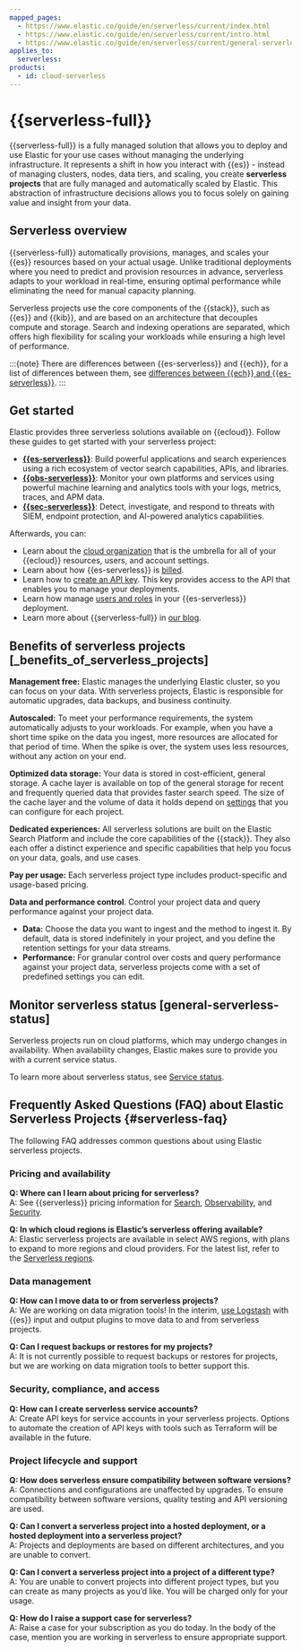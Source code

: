 ```yaml
---
mapped_pages:
  - https://www.elastic.co/guide/en/serverless/current/index.html
  - https://www.elastic.co/guide/en/serverless/current/intro.html
  - https://www.elastic.co/guide/en/serverless/current/general-serverless-status.html
applies_to:
  serverless:
products:
  - id: cloud-serverless
---
```


# {{serverless-full}}

{{serverless-full}} is a fully managed solution that allows you to deploy and use Elastic for your use cases without managing the underlying infrastructure. It represents a shift in how you interact with {{es}} - instead of managing clusters, nodes, data tiers, and scaling, you create **serverless projects** that are fully managed and automatically scaled by Elastic. This abstraction of infrastructure decisions allows you to focus solely on gaining value and insight from your data.

## Serverless overview

{{serverless-full}} automatically provisions, manages, and scales your {{es}} resources based on your actual usage. Unlike traditional deployments where you need to predict and provision resources in advance, serverless adapts to your workload in real-time, ensuring optimal performance while eliminating the need for manual capacity planning.

Serverless projects use the core components of the {{stack}}, such as {{es}} and {{kib}}, and are based on an architecture that decouples compute and storage. Search and indexing operations are separated, which offers high flexibility for scaling your workloads while ensuring a high level of performance.

:::{note}
There are differences between {{es-serverless}} and {{ech}}, for a list of differences between them, see [differences between {{ech}} and {{es-serverless}}](../elastic-cloud.md#general-what-is-serverless-elastic-differences-between-serverless-projects-and-hosted-deployments-on-ecloud).
:::

## Get started

Elastic provides three serverless solutions available on {{ecloud}}. Follow these guides to get started with your serverless project:

* **[{{es-serverless}}](../../../solutions/search/serverless-elasticsearch-get-started.md)**: Build powerful applications and search experiences using a rich ecosystem of vector search capabilities, APIs, and libraries.
* **[{{obs-serverless}}](../../../solutions/observability/get-started.md)**: Monitor your own platforms and services using powerful machine learning and analytics tools with your logs, metrics, traces, and APM data.
* **[{{sec-serverless}}](../../../solutions/security/get-started/create-security-project.md)**: Detect, investigate, and respond to threats with SIEM, endpoint protection, and AI-powered analytics capabilities.

Afterwards, you can:

* Learn about the [cloud organization](../../cloud-organization.md) that is the umbrella for all of your {{ecloud}} resources, users, and account settings.
* Learn about how {{es-serverless}} is [billed](../../cloud-organization/billing/serverless-project-billing-dimensions.md).
* Learn how to [create an API key](../../api-keys/serverless-project-api-keys.md). This key provides access to the API that enables you to manage your deployments.
* Learn how manage [users and roles](../../users-roles/cloud-organization.md) in your {{es-serverless}} deployment.
* Learn more about {{serverless-full}} in [our blog](https://www.elastic.co/blog/elastic-cloud-serverless).

## Benefits of serverless projects [_benefits_of_serverless_projects]

**Management free:** Elastic manages the underlying Elastic cluster, so you can focus on your data. With serverless projects, Elastic is responsible for automatic upgrades, data backups, and business continuity.

**Autoscaled:** To meet your performance requirements, the system automatically adjusts to your workloads. For example, when you have a short time spike on the data you ingest, more resources are allocated for that period of time. When the spike is over, the system uses less resources, without any action on your end.

**Optimized data storage:** Your data is stored in cost-efficient, general storage. A cache layer is available on top of the general storage for recent and frequently queried data that provides faster search speed. The size of the cache layer and the volume of data it holds depend on [settings](../../../deploy-manage/deploy/elastic-cloud/project-settings.md) that you can configure for each project.

**Dedicated experiences:** All serverless solutions are built on the Elastic Search Platform and include the core capabilities of the {{stack}}. They also each offer a distinct experience and specific capabilities that help you focus on your data, goals, and use cases.

**Pay per usage:** Each serverless project type includes product-specific and usage-based pricing.

**Data and performance control**. Control your project data and query performance against your project data.
  * **Data:** Choose the data you want to ingest and the method to ingest it. By default, data is stored indefinitely in your project, and you define the retention settings for your data streams.
  * **Performance:** For granular control over costs and query performance against your project data, serverless projects come with a set of predefined settings you can edit.

## Monitor serverless status [general-serverless-status]

Serverless projects run on cloud platforms, which may undergo changes in availability. When availability changes, Elastic makes sure to provide you with a current service status.

To learn more about serverless status, see [Service status](../../cloud-organization/service-status.md).

## Frequently Asked Questions (FAQ) about Elastic Serverless Projects {#serverless-faq}

The following FAQ addresses common questions about using Elastic serverless projects.

### Pricing and availability
**Q: Where can I learn about pricing for serverless?**  
A: See {{serverless}} pricing information for [Search](https://www.elastic.co/pricing/serverless-search), [Observability](https://www.elastic.co/pricing/serverless-observability), and [Security](https://www.elastic.co/pricing/serverless-security).

**Q: In which cloud regions is Elastic’s serverless offering available?**  
A: Elastic serverless projects are available in select AWS regions, with plans to expand to more regions and cloud providers. For the latest list, refer to the [Serverless regions](/deploy-manage/deploy/elastic-cloud/regions.md).

### Data management
**Q: How can I move data to or from serverless projects?**  
A: We are working on data migration tools! In the interim, [use Logstash](logstash://reference/index.md) with {{es}} input and output plugins to move data to and from serverless projects.

**Q: Can I request backups or restores for my projects?**  
A: It is not currently possible to request backups or restores for projects, but we are working on data migration tools to better support this.

### Security, compliance, and access
**Q: How can I create serverless service accounts?**  
A: Create API keys for service accounts in your serverless projects. Options to automate the creation of API keys with tools such as Terraform will be available in the future.

### Project lifecycle and support
**Q: How does serverless ensure compatibility between software versions?**  
A: Connections and configurations are unaffected by upgrades. To ensure compatibility between software versions, quality testing and API versioning are used.

**Q: Can I convert a serverless project into a hosted deployment, or a hosted deployment into a serverless project?**  
A: Projects and deployments are based on different architectures, and you are unable to convert.

**Q: Can I convert a serverless project into a project of a different type?**  
A: You are unable to convert projects into different project types, but you can create as many projects as you’d like. You will be charged only for your usage.

**Q: How do I raise a support case for serverless?**  
A: Raise a case for your subscription as you do today. In the body of the case, mention you are working in serverless to ensure appropriate support.
